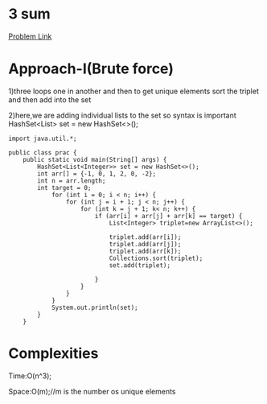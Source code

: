 # 3 sum

[Problem Link](https://leetcode.com/problems/3sum/description/)

# Approach-I(Brute force)

1)three loops one in another and then to get unique elements sort the triplet and then add into the set

2)here,we are adding individual lists to the set so syntax is important
 HashSet<List<Integer>> set = new HashSet<>();


```
import java.util.*;

public class prac {
    public static void main(String[] args) {
        HashSet<List<Integer>> set = new HashSet<>();
        int arr[] = {-1, 0, 1, 2, 0, -2};
        int n = arr.length;
        int target = 0;
            for (int i = 0; i < n; i++) {
                for (int j = i + 1; j < n; j++) {
                    for (int k = j + 1; k< n; k++) {
                        if (arr[i] + arr[j] + arr[k] == target) {
                            List<Integer> triplet=new ArrayList<>();

                            triplet.add(arr[i]);
                            triplet.add(arr[j]);
                            triplet.add(arr[k]);
                            Collections.sort(triplet);
                            set.add(triplet);

                        }
                    }
                }
            }
            System.out.println(set);
        }
    }
```

# Complexities

Time:O(n^3);

Space:O(m);//m is the number os unique elements
